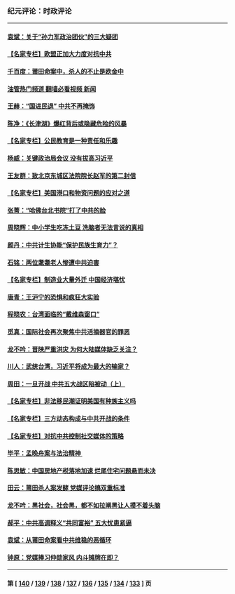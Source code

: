 ### 纪元评论：时政评论
---
#### [袁斌：关于“孙力军政治团伙”的三大疑团](../../pages/nsc1025/n13314729.md?10200330) 
#### [【名家专栏】欧盟正加大力度对抗中共](../../pages/nsc1025/n13315239.md?10200330) 
#### [千百度：莆田命案中，杀人的不止是欧金中](../../pages/nsc1025/n13314840.md?10200330) 
#### [油管热门频道 翻墙必看视频 新闻](ok?10200330)
#### [王赫：“国进民退” 中共不再掩饰](../../pages/nsc1025/n13314641.md?10200330) 
#### [陈净：《长津湖》爆红背后或隐藏危险的风暴](../../pages/nsc1025/n13314364.md?10200330) 
#### [【名家专栏】公民教育是一种责任和乐趣](../../pages/nsc1025/n13312618.md?10200330) 
#### [杨威：关键政治局会议 没有拔高习近平](../../pages/nsc1025/n13313553.md?10200330) 
#### [王友群：致北京东城区法院院长赵军的第二封信](../../pages/nsc1025/n13313521.md?10200330) 
#### [【名家专栏】美国港口和物资问题的应对之道](../../pages/nsc1025/n13310398.md?10200330) 
#### [张菁：“哈佛台北书院”打了中共的脸](../../pages/nsc1025/n13313392.md?10200330) 
#### [周晓辉：中小学生吃冻土豆 洗脑者无法言说的真相](../../pages/nsc1025/n13313409.md?10200330) 
#### [颜丹：中共计生协能“保护民族生育力”？](../../pages/nsc1025/n13313369.md?10200330) 
#### [石铭：两位耄耋老人惨遭中共迫害](../../pages/nsc1025/n13313140.md?10200330) 
#### [【名家专栏】制造业大量外迁 中国经济堪忧](../../pages/nsc1025/n13312622.md?10200330) 
#### [唐青：王沪宁的恐惧和疯狂大实验](../../pages/nsc1025/n13310915.md?10200330) 
#### [程晓农：台湾面临的“戴维森窗口”](../../pages/nsc1025/n13312096.md?10200330) 
#### [觅真：国际社会再次聚焦中共活摘器官的罪恶](../../pages/nsc1025/n13312045.md?10200330) 
#### [龙不吟：晋陕严重洪灾 为何大陆媒体缺乏关注？](../../pages/nsc1025/n13311435.md?10200330) 
#### [川人：武统台湾，习近平将成为最大的输家？](../../pages/nsc1025/n13311151.md?10200330) 
#### [周田：一旦开战 中共五大战区陷被动（上）](../../pages/nsc1025/n13310977.md?10200330) 
#### [【名家专栏】非法移民潮证明美国有种族主义吗](../../pages/nsc1025/n13310387.md?10200330) 
#### [【名家专栏】三方动态构成与中共开战的条件](../../pages/nsc1025/n13310399.md?10200330) 
#### [【名家专栏】对抗中共控制社交媒体的策略](../../pages/nsc1025/n13310382.md?10200330) 
#### [毕平：孟晚舟案与法治精神 ](../../pages/nsc1025/n13310613.md?10200330) 
#### [陈思敏：中国房地产税落地加速 烂尾住宅问题悬而未决](../../pages/nsc1025/n13309987.md?10200330) 
#### [田云：莆田杀人案发酵 党媒评论搞双重标准](../../pages/nsc1025/n13309628.md?10200330) 
#### [龙不吟：黑社会，社会黑，都不如拉阐黑让人摸不着头脑](../../pages/nsc1025/n13309839.md?10200330) 
#### [郝平：中共高调释义“共同富裕” 五大忧患紧逼](../../pages/nsc1025/n13309732.md?10200330) 
#### [袁斌：从莆田命案看中共维稳的恶循环](../../pages/nsc1025/n13309558.md?10200330) 
#### [钟原：党媒捧习仲勋家风 内斗摊牌在即？](../../pages/nsc1025/n13309352.md?10200330) 

---
#### 第 [ [140](./140.md?10200330) / [139](./139.md?10200330) / [138](./138.md?10200330) / [137](./137.md?10200330) / [136](./136.md?10200330) / [135](./135.md?10200330) / [134](./134.md?10200330) / [133](./133.md?10200330) ] 页
